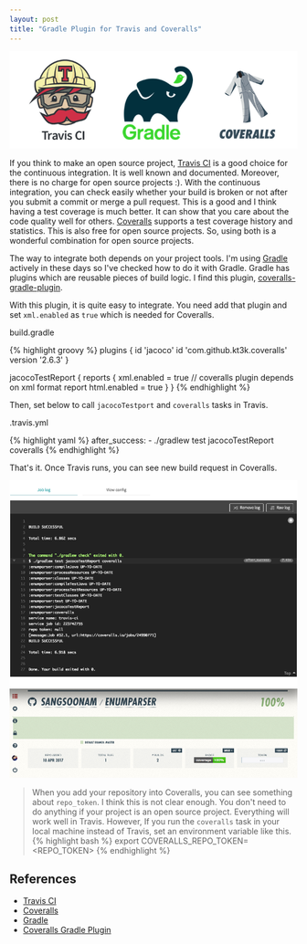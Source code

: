 ```yaml
---
layout: post
title: "Gradle Plugin for Travis and Coveralls"
---
```


![](/images/2017/04-20/main.png)

If you think to make an open source project, [Travis CI](https://travis-ci.org/) is a good choice for the continuous integration. It is well known and documented. Moreover, there is no charge for open source projects :). With the continuous integration, you can check easily whether your build is broken or not after you submit a commit or merge a pull request. This is a good and I think having a test coverage is much better. It can show that you care about the code quality well for others. [Coveralls](https://coveralls.io) supports a test coverage history and statistics. This is also free for open source projects. So, using both is a  wonderful combination for open source projects.

The way to integrate both depends on your project tools. I'm using [Gradle](https://gradle.org/) actively in these days so I've checked how to do it with Gradle. Gradle has plugins which are reusable pieces of build logic. I find this plugin,  [coveralls-gradle-plugin](https://github.com/kt3k/coveralls-gradle-plugin).

With this plugin, it is quite easy to integrate. You need add that plugin and set `xml.enabled` as `true` which is needed for Coveralls.

<p class="code-label">build.gradle</p>
{% highlight groovy %}
plugins {
    id 'jacoco'
    id 'com.github.kt3k.coveralls' version '2.6.3'
}

jacocoTestReport {
    reports {
        xml.enabled = true // coveralls plugin depends on xml format report
        html.enabled = true
    }
}
{% endhighlight %}

Then, set below to call `jacocoTestport` and `coveralls` tasks in Travis.

<p class="code-label">.travis.yml</p>
{% highlight yaml %}
after_success:
- ./gradlew test jacocoTestReport coveralls
{% endhighlight %}

That's it. Once Travis runs, you can see new build request in Coveralls.

![](/images/2017/04-20/travis-coveralls.png)


> When you add your repository into Coveralls, you can see something about `repo_token`. I think this is not clear enough. You don't need to do anything if your project is an open source project. Everything will work well in Travis. However, If you run the `coveralls` task in your local machine instead of Travis, set an environment variable like this.
{% highlight bash %}
export COVERALLS_REPO_TOKEN=<REPO_TOKEN>
{% endhighlight %}

## References
* [Travis CI](https://travis-ci.org/)
* [Coveralls](https://coveralls.io)
* [Gradle](https://gradle.org/)
* [Coveralls Gradle Plugin](https://github.com/kt3k/coveralls-gradle-plugin)
